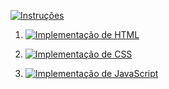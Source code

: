[![Instruções](https://img.shields.io/badge/Back-red?style=for-the-badge)](../instructions.md)

1. [![Implementação de HTML](https://img.shields.io/badge/Implementação_de_HTML-blue?style=for-the-badge)](instructions/Implementacao_de_HTML_CSS_JavaScript/HTML/readme.md)

2. [![Implementação de CSS](https://img.shields.io/badge/Implementação_de_CSS-green?style=for-the-badge)](instructions/Implementacao_de_HTML_CSS_JavaScript/CSS)

3. [![Implementação de JavaScript](https://img.shields.io/badge/Implementação_de_JavaScript-yellow?style=for-the-badge)](instructions/Implementacao_de_HTML_CSS_JavaScript/JavaScript/readme.md)